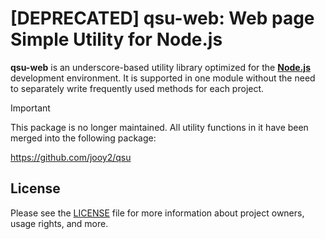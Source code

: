 # [DEPRECATED] qsu-web: Web page Simple Utility for Node.js

**qsu-web** is an underscore-based utility library optimized for the **[Node.js](https://nodejs.org)** development environment. It is supported in one module without the need to separately write frequently used methods for each project.

> [!IMPORTANT]
>
> This package is no longer maintained. All utility functions in it have been merged into the following package:
>
> https://github.com/jooy2/qsu

## License

Please see the [LICENSE](LICENSE) file for more information about project owners, usage rights, and more.

